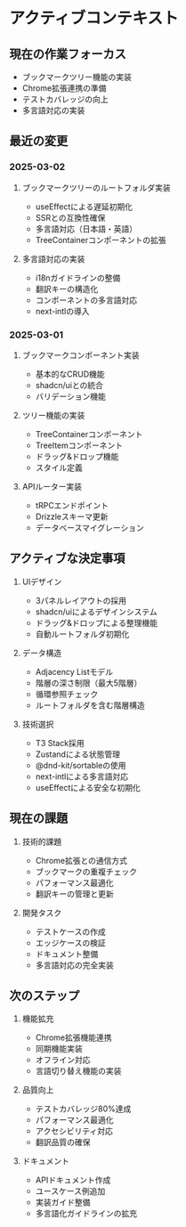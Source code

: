 # アクティブコンテキスト

## 現在の作業フォーカス
- ブックマークツリー機能の実装
- Chrome拡張連携の準備
- テストカバレッジの向上
- 多言語対応の実装

## 最近の変更
### 2025-03-02
1. ブックマークツリーのルートフォルダ実装
   - useEffectによる遅延初期化
   - SSRとの互換性確保
   - 多言語対応（日本語・英語）
   - TreeContainerコンポーネントの拡張

2. 多言語対応の実装
   - i18nガイドラインの整備
   - 翻訳キーの構造化
   - コンポーネントの多言語対応
   - next-intlの導入

### 2025-03-01
1. ブックマークコンポーネント実装
   - 基本的なCRUD機能
   - shadcn/uiとの統合
   - バリデーション機能

2. ツリー機能の実装
   - TreeContainerコンポーネント
   - TreeItemコンポーネント
   - ドラッグ&ドロップ機能
   - スタイル定義

3. APIルーター実装
   - tRPCエンドポイント
   - Drizzleスキーマ更新
   - データベースマイグレーション

## アクティブな決定事項
1. UIデザイン
   - 3パネルレイアウトの採用
   - shadcn/uiによるデザインシステム
   - ドラッグ&ドロップによる整理機能
   - 自動ルートフォルダ初期化

2. データ構造
   - Adjacency Listモデル
   - 階層の深さ制限（最大5階層）
   - 循環参照チェック
   - ルートフォルダを含む階層構造

3. 技術選択
   - T3 Stack採用
   - Zustandによる状態管理
   - @dnd-kit/sortableの使用
   - next-intlによる多言語対応
   - useEffectによる安全な初期化

## 現在の課題
1. 技術的課題
   - Chrome拡張との通信方式
   - ブックマークの重複チェック
   - パフォーマンス最適化
   - 翻訳キーの管理と更新

2. 開発タスク
   - テストケースの作成
   - エッジケースの検証
   - ドキュメント整備
   - 多言語対応の完全実装

## 次のステップ
1. 機能拡充
   - Chrome拡張機能連携
   - 同期機能実装
   - オフライン対応
   - 言語切り替え機能の実装

2. 品質向上
   - テストカバレッジ80%達成
   - パフォーマンス最適化
   - アクセシビリティ対応
   - 翻訳品質の確保

3. ドキュメント
   - APIドキュメント作成
   - ユースケース例追加
   - 実装ガイド整備
   - 多言語化ガイドラインの拡充
